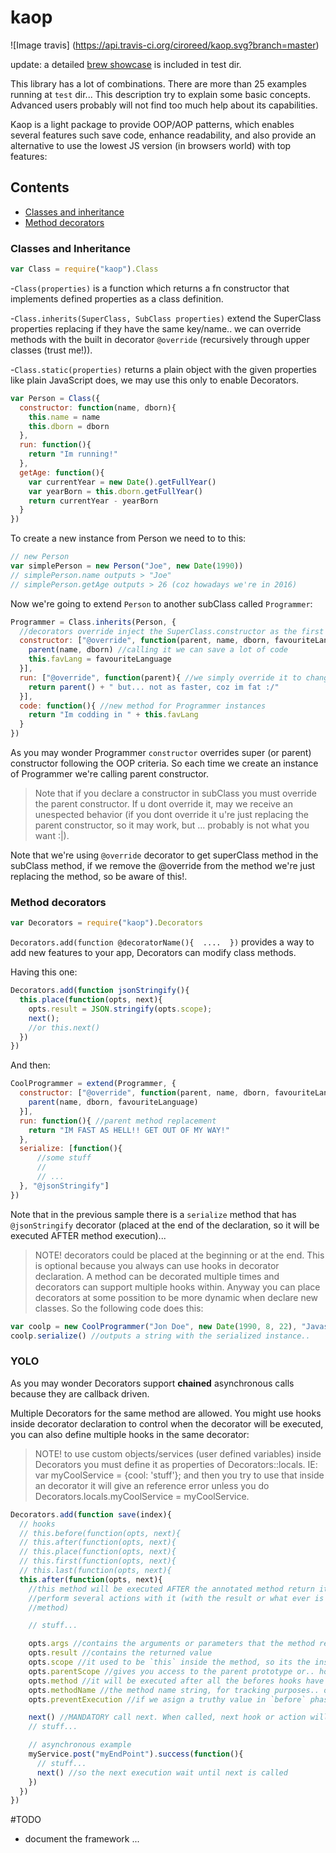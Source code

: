 # kaop

![Image travis]
(https://api.travis-ci.org/ciroreed/kaop.svg?branch=master)

update: a detailed [brew showcase](https://github.com/ciroreed/kaop/blob/master/test/showcase.js) is included in test dir.

This library has a lot of combinations. There are more than 25 examples running at `test` dir... This description try to explain some basic concepts. Advanced users probably will not find too much help about its capabilities.

Kaop is a light package to provide OOP/AOP patterns, which enables several features such save code, enhance readability, and also provide an alternative to use the lowest JS version (in browsers world) with top features:

## Contents

- [Classes and inheritance](#classes-and-inheritance)
- [Method decorators](#method-decorators)

### Classes and Inheritance

```javascript
var Class = require("kaop").Class
```

-`Class(properties)` is a function which returns a fn constructor that implements defined properties as a class definition.

-`Class.inherits(SuperClass, SubClass properties)` extend the SuperClass properties replacing if they have the same key/name.. we can override methods with the built in decorator `@override` (recursively through upper classes (trust me!)).

-`Class.static(properties)` returns a plain object with the given properties like plain JavaScript does, we may use this only to enable Decorators.

```javascript
var Person = Class({
  constructor: function(name, dborn){
    this.name = name
    this.dborn = dborn
  },
  run: function(){
    return "Im running!"
  },
  getAge: function(){
    var currentYear = new Date().getFullYear()
    var yearBorn = this.dborn.getFullYear()
    return currentYear - yearBorn
  }
})
```  
To create a new instance from Person we need to to this:

```javascript
// new Person
var simplePerson = new Person("Joe", new Date(1990))
// simplePerson.name outputs > "Joe"
// simplePerson.getAge outputs > 26 (coz howadays we're in 2016)

```
Now we're going to extend `Person` to another subClass called `Programmer`:

```javascript
Programmer = Class.inherits(Person, {
  //decorators override inject the SuperClass.constructor as the first parameter
  constructor: ["@override", function(parent, name, dborn, favouriteLanguage){
    parent(name, dborn) //calling it we can save a lot of code
    this.favLang = favouriteLanguage
  }],
  run: ["@override", function(parent){ //we simply override it to change the behavior
    return parent() + " but... not as faster, coz im fat :/"
  }],
  code: function(){ //new method for Programmer instances
    return "Im codding in " + this.favLang
  }
})
```
As you may wonder Programmer `constructor` overrides super (or parent) constructor following the OOP criteria. So each time we create an instance of Programmer we're calling parent constructor.

> Note that if you declare a constructor in subClass you must override the parent constructor. If u dont override it, may we receive an unespected behavior (if you dont override it u're just replacing the parent constructor, so it may work, but ... probably is not what you want :|).

Note that we're using `@override` decorator to get superClass method in the subClass method, if we remove the @override from the method we're just replacing the method, so be aware of this!.

### Method decorators

```javascript
var Decorators = require("kaop").Decorators
```
`Decorators.add(function @decoratorName(){  ....  })` provides a way to add new features to your app, Decorators can modify class methods.

Having this one:
```javascript
Decorators.add(function jsonStringify(){
  this.place(function(opts, next){
    opts.result = JSON.stringify(opts.scope);
    next();
    //or this.next()
  })
})
```
And then:
```javascript
CoolProgrammer = extend(Programmer, {
  constructor: ["@override", function(parent, name, dborn, favouriteLanguage){ //method recursive override
    parent(name, dborn, favouriteLanguage)
  }],
  run: function(){ //parent method replacement
    return "IM FAST AS HELL!! GET OUT OF MY WAY!"
  },
  serialize: [function(){
      //some stuff
      //
      // ...
  }, "@jsonStringify"]
})
```
Note that in the previous sample there is a `serialize` method that has `@jsonStringify` decorator (placed at the end of the declaration, so it will be executed AFTER method execution)...

> NOTE! decorators could be placed at the beginning or at the end. This is optional because you always can use hooks in decorator declaration. A method can be decorated multiple times and decorators can support multiple hooks within. Anyway you can place decorators at some possition to be more dynamic when declare new classes.
So the following code does this:

```javascript
var coolp = new CoolProgrammer("Jon Doe", new Date(1990, 8, 22), "Javascript")
coolp.serialize() //outputs a string with the serialized instance..
```

### YOLO

As you may wonder Decorators support **chained** asynchronous calls because they are callback driven.

Multiple Decorators for the same method are allowed. You might use hooks inside decorator declaration to control when the decorator will be executed, you can also define multiple hooks in the same decorator:

> NOTE! to use custom objects/services (user defined variables) inside Decorators you must define it as properties of Decorators::locals. IE: var myCoolService = {cool: 'stuff'}; and then you try to use that inside an decorator it will give an reference error unless you do Decorators.locals.myCoolService = myCoolService.  

```javascript
Decorators.add(function save(index){
  // hooks
  // this.before(function(opts, next){
  // this.after(function(opts, next){
  // this.place(function(opts, next){
  // this.first(function(opts, next){
  // this.last(function(opts, next){
  this.after(function(opts, next){
    //this method will be executed AFTER the annotated method return it result, so we can
    //perform several actions with it (with the result or what ever is defined in the
    //method)

    // stuff...

    opts.args //contains the arguments or parameters that the method receives
    opts.result //contains the returned value
    opts.scope //it used to be `this` inside the method, so its the instance itself
    opts.parentScope //gives you access to the parent prototype or.. how `@override` works
    opts.method //it will be executed after all the befores hooks have been consumed
    opts.methodName //the method name string, for tracking purposes.. or any
    opts.preventExecution //if we asign a truthy value in `before` phase, decorated method will not be called

    next() //MANDATORY call next. When called, next hook or action will trigger..
    // stuff...

    // asynchronous example
    myService.post("myEndPoint").success(function(){
      // stuff...
      next() //so the next execution wait until next is called
    })
  })
})
```

#TODO
- document the framework
...
